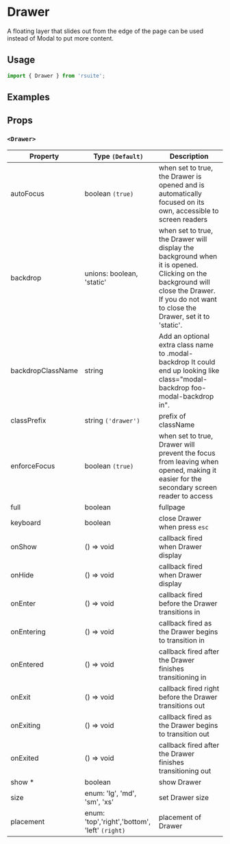 # Drawer

A floating layer that slides out from the edge of the page can be used instead of Modal to put more content.

## Usage

```js
import { Drawer } from 'rsuite';
```

## Examples

<!--{demo}-->

## Props

### `<Drawer>`

| Property          | Type `(Default)`                               | Description                                                                                                                                                                               |
| ----------------- | ---------------------------------------------- | ----------------------------------------------------------------------------------------------------------------------------------------------------------------------------------------- |
| autoFocus         | boolean `(true)`                               | when set to true, the Drawer is opened and is automatically focused on its own, accessible to screen readers                                                                              |
| backdrop          | unions: boolean, 'static'                      | when set to true, the Drawer will display the background when it is opened. Clicking on the background will close the Drawer. If you do not want to close the Drawer, set it to 'static'. |
| backdropClassName | string                                         | Add an optional extra class name to .modal-backdrop It could end up looking like class="modal-backdrop foo-modal-backdrop in".                                                            |
| classPrefix       | string `('drawer')`                            | prefix of className                                                                                                                                                                       |
| enforceFocus      | boolean `(true)`                               | when set to true, Drawer will prevent the focus from leaving when opened, making it easier for the secondary screen reader to access                                                      |
| full              | boolean                                        | fullpage                                                                                                                                                                                  |
| keyboard          | boolean                                        | close Drawer when press `esc`                                                                                                                                                             |
| onShow            | () => void                                     | callback fired when Drawer display                                                                                                                                                        |
| onHide            | () => void                                     | callback fired when Drawer display                                                                                                                                                        |
| onEnter           | () => void                                     | callback fired before the Drawer transitions in                                                                                                                                           |
| onEntering        | () => void                                     | callback fired as the Drawer begins to transition in                                                                                                                                      |
| onEntered         | () => void                                     | callback fired after the Drawer finishes transitioning in                                                                                                                                 |
| onExit            | () => void                                     | callback fired right before the Drawer transitions out                                                                                                                                    |
| onExiting         | () => void                                     | callback fired as the Drawer begins to transition out                                                                                                                                     |
| onExited          | () => void                                     | callback fired after the Drawer finishes transitioning out                                                                                                                                |
| show \*           | boolean                                        | show Drawer                                                                                                                                                                               |
| size              | enum: 'lg', 'md', 'sm', 'xs'                   | set Drawer size                                                                                                                                                                           |
| placement         | enum: 'top','right','bottom', 'left' `(right)` | placement of Drawer                                                                                                                                                                       |
